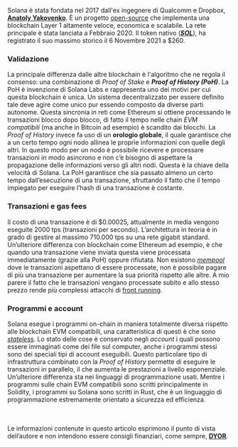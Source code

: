 Solana è stata fondata nel 2017 dall'ex ingegnere di Qualcomm e Dropbox, <a href="https://www.crunchbase.com/person/anatoly-yakovenko" target="_blank">**Anatoly Yakovenko**</a>. È un progetto <a href="https://github.com/solana-labs/solana" target="_blank">open-source</a> che implementa una blockchain Layer 1 altamente veloce, economica e scalabile. La rete principale è stata lanciata a Febbraio 2020. Il token nativo (<a href="https://coinmarketcap.com/currencies/solana/" target="_blank">***SOL***</a>), ha registrato il suo massimo storico il 6 Novembre 2021 a $260.

### Validazione
La principale differenza dalle altre blockchain è l'algoritmo che ne regola il consenso: una combinazione di *Proof of Stake* e ***Proof of History (PoH)***. La PoH è invenzione di Solana Labs e rappresenta uno dei motivi per cui questa blockchain è unica. Un sistema decentralizzato per essere definito tale deve agire come unico pur essendo composto da diverse parti autonome. Questa sincronia in reti come Ethereum si ottiene processando le transazioni blocco dopo blocco, di fatto il tempo nelle chain *EVM compatibili* (ma anche in Bitcoin ad esempio) è scandito dai blocchi. La *Proof of History* invece fa uso di un **orologio globale**, il quale garantisce che a un certo tempo ogni nodo allinea le proprie informazioni con quelle degli altri. In questo modo per un nodo è possibile ricevere e processare transazioni in modo asincrono e non c’è bisogno di aspettare la propagazione delle informazioni verso gli altri nodi. Questa è la chiave della velocità di Solana. La PoH garantisce che sia passato almeno un certo tempo dall’esecuzione di una transazione, sfruttando il fatto che il tempo impiegato per eseguire l’hash di una transazione è costante.

### Transazioni e gas fees
Il costo di una transazione è di $0.00025, attualmente in media vengono eseguite 2000 tps (transazioni per secondo). L’architettura in teoria è in grado di gestire al massimo 710.000 tps su una rete gigabit standard. Un’ulteriore differenza con blockchain come Ethereum ad esempio, è che quando una transazione viene inviata questa viene processata immediatamente (grazie alla PoH) oppure rifiutata. Non esistono <a href="https://coinmarketcap.com/alexandria/glossary/mempool" target="_blank">*mempool*</a> dove le transazioni aspettano di essere processate, non è possibile pagare di più una transazione per aumentare la sua priorità rispetto alle altre. A mio parere il fatto che le transazioni vengano processate subito e allo stesso prezzo rende più complessi attacchi di <a href="https://coinmarketcap.com/alexandria/glossary/front-running" target="_blank">front running</a>.

### Programmi e account
Solana esegue i programmi on-chain in maniera totalmente diversa rispetto alle blockchain EVM compatibili, una caratteristica di questi è che sono <a href="https://en.wikipedia.org/wiki/Stateless_protocol" target="_blank">*stateless*</a>. Lo stato delle cose è conservato negli *account* i quali possono essere immaginati come dei file sul computer, anche i programmi stessi sono dei speciali tipi di account eseguibili. Questo particolare tipo di infrastruttura combinato con la *Proof of History* permette di eseguire le transazioni in parallelo, il che aumenta le prestazioni a livello esponenziale. Un’ulteriore differenza sta nei linguaggi di programmazione usati. Mentre i programmi sulle chain EVM compatibili sono scritti principalmente in Solidity, i programmi su Solana sono scritti in Rust, che è un linguaggio di programmazione estremamente orientato a sicurezza ed efficienza.


<br/><br/>
Le informazioni contenute in questo articolo esprimono il punto di vista dell’autore e non intendono essere consigli finanziari, come sempre, <a href="https://albertomenico.medium.com/cosa-vuol-dire-dyor-e-come-trarne-vantaggio-in-6-semplici-step-6e8cbfb6d72e" target="_blank">**DYOR**</a>.